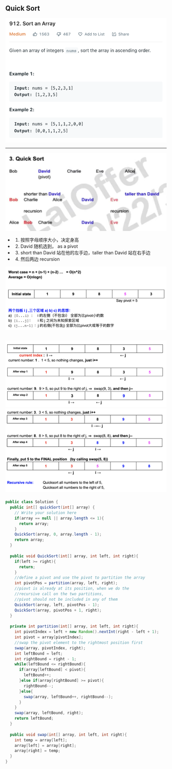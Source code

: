 ## Quick Sort
![](img/2021-12-13-16-25-17.png)

---
![](img/2021-12-13-16-19-46.png)
- 1. 按照字母顺序大小，决定身高
- 2. David 随机选到， as a pivot
- 3. short than David 站在他的左手边，taller than David 站在右手边
- 4. 然后两边 recursion 

![](img/2021-12-13-16-31-57.png)

![](img/2021-12-13-16-43-18.png)
![](img/2021-12-13-16-43-37.png)
---
```java
public class Solution {
  public int[] quickSort(int[] array) {
    // Write your solution here
    if(array == null || array.length <= 1){
      return array;
    }
    QuickSort(array, 0, array.length - 1);
    return array;
  }

  public void QuickSort(int[] array, int left, int right){
    if(left >= right){
      return;
    }
    //define a pivot and use the pivot to partition the array
    int pivotPos = partition(array, left, right);
    //piovt is already at its position, when we do the 
    //recursive call on the two partitions,
    //pivot should not be included in any of them
    QuickSort(array, left, pivotPos - 1);
    QuickSort(array, pivotPos + 1, right);
  }

  private int partition(int[] array, int left, int right){
    int pivotIndex = left + new Random().nextInt(right - left + 1);
    int pivot = array[pivotIndex];
    //swap the pivot element to the rightmost position first
    swap(array, pivotIndex, right);
    int leftBound = left;
    int rightBound = right - 1; 
    while(leftBound <= rightBound){
      if(array[leftBound] < pivot){
        leftBound++;
      }else if(array[rightBound] >= pivot){
        rightBound--;
      }else{
        swap(array, leftBound++, rightBound--);
      }
    }
    swap(array, leftBound, right);
    return leftBound;
  }

  public void swap(int[] array, int left, int right){
    int temp = array[left];
    array[left] = array[right];
    array[right] = temp;
  }
}
```